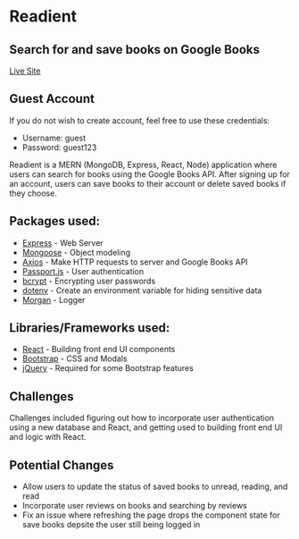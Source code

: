 # Readient

## Search for and save books on Google Books

[Live Site](https://desolate-cove-30232.herokuapp.com)

## Guest Account
If you do not wish to create account, feel free to use these credentials:
* Username: guest
* Password: guest123

Readient is a MERN (MongoDB, Express, React, Node) application where users can search for books using the Google Books API. After signing up for an account, users can save books to their account or delete saved books if they choose.

## Packages used: 
* [Express](https://www.npmjs.com/package/express) - Web Server
* [Mongoose](https://www.npmjs.com/package/mongoose) - Object modeling
* [Axios](https://www.npmjs.com/package/axios) - Make HTTP requests to server and Google Books API
* [Passport.js](http://www.passportjs.org/) - User authentication
* [bcrypt](https://www.npmjs.com/package/bcrypt) - Encrypting user passwords
* [dotenv](https://www.npmjs.com/package/dotenv) - Create an environment variable for hiding sensitive data
* [Morgan](https://www.npmjs.com/package/morgan) - Logger

## Libraries/Frameworks used:
* [React](https://reactjs.org/) - Building front end UI components
* [Bootstrap](https://getbootstrap.com/) - CSS and Modals
* [jQuery](https://jquery.com/) - Required for some Bootstrap features

## Challenges
Challenges included figuring out how to incorporate user authentication using a new database and React, and getting used to building front end UI and logic with React.

## Potential Changes
* Allow users to update the status of saved books to unread, reading, and read
* Incorporate user reviews on books and searching by reviews
* Fix an issue where refreshing the page drops the component state for save books depsite the user still being logged in

